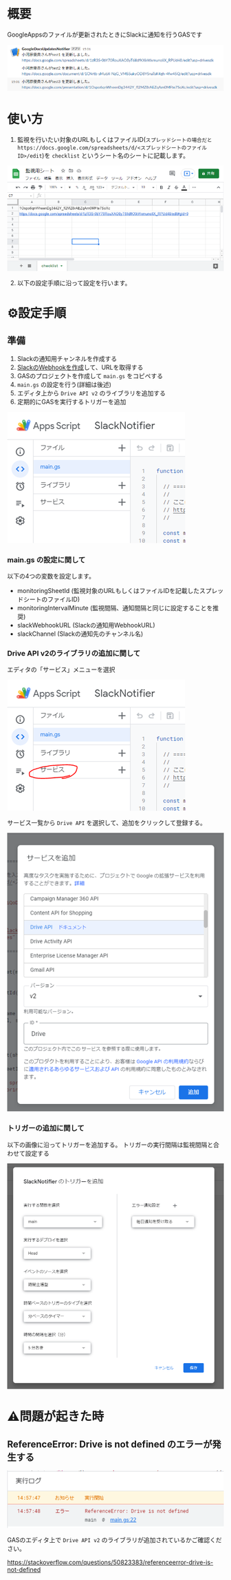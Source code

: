 
# 概要

GoogleAppsのファイルが更新されたときにSlackに通知を行うGASです

![slack_message](./images/slack_message.png)


# 使い方

1. 監視を行いたい対象のURLもしくはファイルID(`スプレッドシートの場合だと https://docs.google.com/spreadsheets/d/<スプレッドシートのファイルID>/edit`)を `checklist` というシート名のシートに記載します。

![sheet](./images/sheet.png)

2. 以下の設定手順に沿って設定を行います。

# ⚙設定手順

## 準備

1. Slackの通知用チャンネルを作成する
2. [SlackのWebhookを作成](https://slack.com/intl/ja-jp/help/articles/115005265063-Slack-%E3%81%A7%E3%81%AE-Incoming-Webhook-%E3%81%AE%E5%88%A9%E7%94%A8)して、URLを取得する
3. GASのプロジェクトを作成して `main.gs` をコピペする
4. `main.gs` の設定を行う(詳細は後述)
5. エディタ上から `Drive API v2` のライブラリを追加する
6. 定期的にGASを実行するトリガーを追加



![editor1](./images/editor1.png)

### main.gs の設定に関して

以下の4つの変数を設定します。
- monitoringSheetId (監視対象のURLもしくはファイルIDを記載したスプレッドシートのファイルID)
- monitoringIntervalMinute (監視間隔、通知間隔と同じに設定することを推奨)
- slackWebhookURL (Slackの通知用WebhookURL)
- slackChannel (Slackの通知先のチャンネル名)

### Drive API v2のライブラリの追加に関して

エディタの「サービス」メニューを選択  

![driveapp1](./images/driveapp1.png)

サービス一覧から `Drive API` を選択して、追加をクリックして登録する。

![driveapp2](./images/driveapp2.png)


### トリガーの追加に関して

以下の画像に沿ってトリガーを追加する。
トリガーの実行間隔は監視間隔と合わせて設定する

![trigger](./images/trigger.png)



# ⚠️問題が起きた時

## ReferenceError: Drive is not defined のエラーが発生する

![error_image1](./images/error1.png)  

GASのエディタ上で `Drive API v2` のライブラリが追加されているかご確認ください。  

https://stackoverflow.com/questions/50823383/referenceerror-drive-is-not-defined  